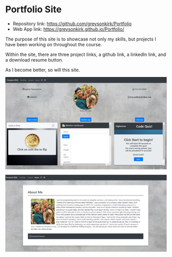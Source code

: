 # Portfolio Site


- Repository link: https://github.com/greysonkirk/Portfolio
- Web App link:  https://greysonkirk.github.io/Portfolio/

The purpose of this site is to showcase not only my skills, but projects I have been working on throughout the course.

Within the site, there are three project links, a github link, a linkedIn link, and a download resume button.

As I become better, so will this site.

![](img/portfolio.PNG)


![](img/PortAbout.PNG)

